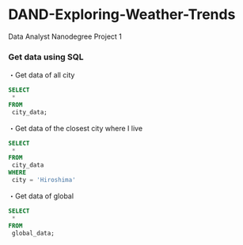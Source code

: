 # DAND-Exploring-Weather-Trends
Data Analyst Nanodegree Project 1

### Get data using SQL
・Get data of all city
```SQL
SELECT
 *
FROM
 city_data;
```
・Get data of the closest city where I live 
```SQL
SELECT
 *
FROM
 city_data
WHERE
 city = 'Hiroshima'
```
・Get data of global
```SQL
SELECT
 *
FROM
 global_data;
```
